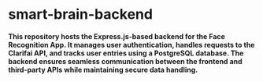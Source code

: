 # smart-brain-backend
#### This repository hosts the Express.js-based backend for the Face Recognition App. It manages user authentication, handles requests to the Clarifai API, and tracks user entries using a PostgreSQL database. The backend ensures seamless communication between the frontend and third-party APIs while maintaining secure data handling.
